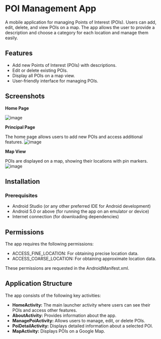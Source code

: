 # POI Management App

A mobile application for managing Points of Interest (POIs). Users can add, edit, delete, and view POIs on a map. The app allows the user to provide a description and choose a category for each location and manage them easily.

## Features

- Add new Points of Interest (POIs) with descriptions.
- Edit or delete existing POIs.
- Display all POIs on a map view.
- User-friendly interface for managing POIs.

## Screenshots

**Home Page**  

![image](https://github.com/user-attachments/assets/3d0927ab-c170-4ac4-a21f-58cf51e0f2aa)

**Principal Page**  

The home page allows users to add new POIs and access additional features.
![image](https://github.com/user-attachments/assets/3c879bf8-1895-4837-9955-176a6e340d7e)

**Map View**  

POIs are displayed on a map, showing their locations with pin markers.
![image](https://github.com/user-attachments/assets/68800312-0cfe-4fce-9138-351fd66262ac)


## Installation

### Prerequisites

- Android Studio (or any other preferred IDE for Android development)
- Android 5.0 or above (for running the app on an emulator or device)
- Internet connection (for downloading dependencies)

## Permissions
The app requires the following permissions:

- ACCESS_FINE_LOCATION: For obtaining precise location data.
- ACCESS_COARSE_LOCATION: For obtaining approximate location data.

These permissions are requested in the AndroidManifest.xml.

## Application Structure

The app consists of the following key activities:

- **HomeActivity:** The main launcher activity where users can see their POIs and access other features.
- **AboutActivity:** Provides information about the app.
- **ManagePoiActivity:** Allows users to manage, edit, or delete POIs.
- **PoiDetailActivity:** Displays detailed information about a selected POI.
- **MapActivity:** Displays POIs on a Google Map.



